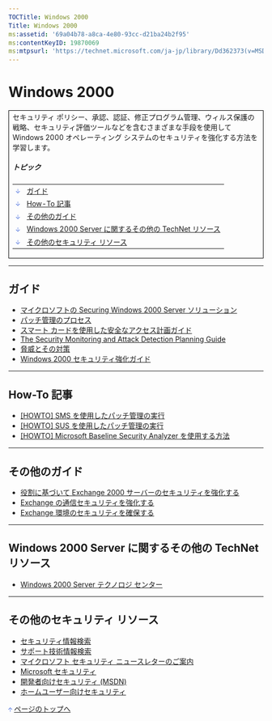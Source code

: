 ```yaml
---
TOCTitle: Windows 2000
Title: Windows 2000
ms:assetid: '69a04b78-a8ca-4e80-93cc-d21ba24b2f95'
ms:contentKeyID: 19870069
ms:mtpsurl: 'https://technet.microsoft.com/ja-jp/library/Dd362373(v=MSDN.10)'
---
```


Windows 2000
============

<table border="0" cellpadding="0" cellspacing="0">
<tbody>
<tr>
<td style="border:1px solid black;" colspan="5">
セキュリティ ポリシー、承認、認証、修正プログラム管理、ウィルス保護の戦略、セキュリティ評価ツールなどを含むさまざまな手段を使用して Windows 2000 オペレーティング システムのセキュリティを強化する方法を学習します。
  
##### トピック
  
|                                                                                                                                                                                         |                                                               |  
|-----------------------------------------------------------------------------------------------------------------------------------------------------------------------------------------|---------------------------------------------------------------|  
| [<img src="images/dd362373.arrow_px_down(ja-jp,TechNet.10).gif" alt="ガイド" width="7" height="9" />](#eaa)                                                | [ガイド](#eaa)                                                |  
| [<img src="images/dd362373.arrow_px_down(ja-jp,TechNet.10).gif" alt="How-To 記事" width="7" height="9" />](#etb)                                           | [How-To 記事](#etb)                                           |  
| [<img src="images/dd362373.arrow_px_down(ja-jp,TechNet.10).gif" alt="その他のガイド" width="7" height="9" />](#eab)                                        | [その他のガイド](#eab)                                        |  
| [<img src="images/dd362373.arrow_px_down(ja-jp,TechNet.10).gif" alt="Windows 2000 Server に関するその他の TechNet リソース" width="7" height="9" />](#ejc) | [Windows 2000 Server に関するその他の TechNet リソース](#ejc) |  
| [<img src="images/dd362373.arrow_px_down(ja-jp,TechNet.10).gif" alt="その他のセキュリティ リソース" width="7" height="9" />](#eoc)                         | [その他のセキュリティ リソース](#eoc)                         |

</td>
</tr>
</tbody>
</table>
 

------------------------------------------------------------------------

ガイド
------

-   [マイクロソフトの Securing Windows 2000 Server ソリューション](http://www.microsoft.com/japan/technet/security/prodtech/windows2000/secwin2k/default.mspx)
-   [パッチ管理のプロセス](http://www.microsoft.com/japan/technet/security/topics/patchmanagement/secmod193.mspx)
-   [スマート カードを使用した安全なアクセス計画ガイド](http://www.microsoft.com/japan/technet/security/topics/networksecurity/securesmartcards/default.mspx)
-   [The Security Monitoring and Attack Detection Planning Guide](http://www.microsoft.com/japan/technet/security/topics/auditingandmonitoring/securitymonitoring/default.mspx)
-   [脅威とその対策](http://www.microsoft.com/japan/technet/security/topics/serversecurity/tcg/tcgch01n.mspx)
-   [Windows 2000 セキュリティ強化ガイド](http://www.microsoft.com/japan/technet/security/prodtech/windows2000/win2khg/01intro.mspx)

------------------------------------------------------------------------

How-To 記事 
------------

-   [\[HOWTO\] SMS を使用したパッチ管理の実行](http://www.microsoft.com/japan/technet/security/prodtech/sms/secmod199.mspx)
-   [\[HOWTO\] SUS を使用したパッチ管理の実行](http://www.microsoft.com/japan/technet/security/prodtech/sus/secmod198.mspx)
-   [\[HOWTO\] Microsoft Baseline Security Analyzer を使用する方法](http://www.microsoft.com/japan/msdn/security/guidance/secmod112.mspx)

------------------------------------------------------------------------

その他のガイド 
---------------

-   [役割に基づいて Exchange 2000 サーバーのセキュリティを強化する](http://www.microsoft.com/japan/technet/security/prodtech/exchangeserver/secmod43.mspx)
-   [Exchange の通信セキュリティを強化する](http://www.microsoft.com/japan/technet/security/prodtech/exchangeserver/secmod44.mspx)
-   [Exchange 環境のセキュリティを確保する](http://www.microsoft.com/japan/technet/security/prodtech/exchangeserver/secmod42.mspx)

------------------------------------------------------------------------

Windows 2000 Server に関するその他の TechNet リソース 
------------------------------------------------------

-   [Windows 2000 Server テクノロジ センター](http://www.microsoft.com/japan/technet/prodtechnol/windows2000serv/default.mspx)

------------------------------------------------------------------------

その他のセキュリティ リソース 
------------------------------

-   [セキュリティ情報検索](http://www.microsoft.com/japan/technet/security/current.aspx)
-   [サポート技術情報検索](http://support.microsoft.com/search/)
-   [マイクロソフト セキュリティ ニュースレターのご案内](http://www.microsoft.com/japan/technet/security/secnews/default.mspx)
-   [Microsoft セキュリティ](http://www.microsoft.com/japan/security/)
-   [開発者向けセキュリティ (MSDN)](http://www.microsoft.com/japan/msdn/security/)
-   [ホームユーザー向けセキュリティ](http://www.microsoft.com/japan/athome/security/default.mspx)

[<img src="images/dd362373.arrow_px_up(ja-jp,TechNet.10).gif" alt="ページのトップへ" width="7" height="9" />](#top) [ページのトップへ](#top)
